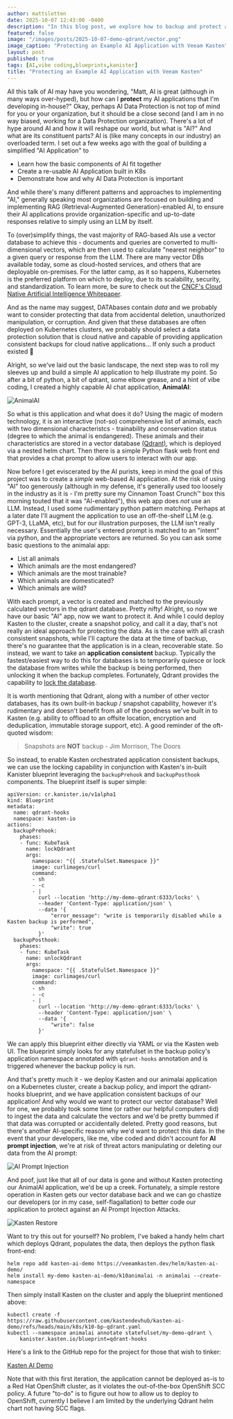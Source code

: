 ```yaml
---
author: mattslotten
date: 2025-10-07 12:43:00 -0400
description: "In this blog post, we explore how to backup and protect a simple AI Application Demo"
featured: false
image: "/images/posts/2025-10-07-demo-qdrant/vector.png"
image_caption: "Protecting an Example AI Application with Veeam Kasten"
layout: post
published: true
tags: [AI,vibe coding,blueprints,kanister]
title: "Protecting an Example AI Application with Veeam Kasten"
---
```


All this talk of AI may have you wondering, "Matt, AI is great (although in many ways over-hyped), but how can I __protect__ my AI applications that I'm developing in-house?" Okay, perhaps AI Data Protection is not top of mind for you or your organization, but it should be a close second (and I am in no way biased, working for a Data Protection organization). There's a lot of hype around AI and how it will reshape our world, but what is "AI?" And what are its constituent parts?  AI is (like many concepts in our industry) an overloaded term.  I set out a few weeks ago with the goal of building a simplified "AI Application" to

- Learn how the basic components of AI fit together
- Create a re-usable AI Application built in K8s
- Demonstrate how and why AI Data Protection is important

And while there's many different patterns and approaches to implementing "AI," generally speaking most organizations are focused on building and implementing RAG (Retrieval-Augmented Generation)-enabled AI, to ensure their AI applications provide organization-specific and up-to-date responses relative to simply using an LLM by itself.

To (over)simplify things, the vast majority of RAG-based AIs use a vector database to achieve this - documents and queries are converted to multi-dimensional vectors, which are then used to calculate "nearest neighbor" to a given query or response from the LLM. There are many vector DBs available today, some as cloud-hosted services, and others that are deployable on-premises.  For the latter camp, as it so happens, Kubernetes is the preferred platform on which to deploy, due to its scalability, security, and standardization. To learn more, be sure to check out the [CNCF's Cloud Native Artificial Intelligence Whitepaper](https://www.cncf.io/reports/cloud-native-artificial-intelligence-whitepaper/).

And as the name may suggest, DATAbases contain _data_ and we probably want to consider protecting that data from accidental deletion, unauthorized manipulation, or corruption.  And given that these databases are often deployed on Kubernetes clusters, we probably should select a data protection solution that is cloud native and capable of providing application consistent backups for cloud native applications... If only such a product existed 🤔

Alright, so we've laid out the basic landscape, the next step was to roll my sleeves up and build a simple AI application to help illustrate my point.  So after a bit of python, a bit of qdrant, some elbow grease, and a hint of vibe coding, I created a highly capable AI chat application, **AnimalAI**:

![AnimalAI](../images/posts/2025-10-07-demo-qdrant/animalai.png)

So what is this application and what does it do? Using the magic of modern technology, it is an interactive (not-so) comprehensive list of animals, each with two dimensional characteristcs - trainability and conservation status (degree to which the animal is endangered). These animals and their characteristics are stored in a vector database [(Qdrant)](https://qdrant.tech/), which is deployed via a nested helm chart.  Then there is a simple Python flask web front end that provides a chat prompt to allow users to interact with our app.

Now before I get eviscerated by the AI purists, keep in mind the goal of this project was to create a _simple_ web-based AI application. At the risk of using "AI" too generously (although in my defense, it's generally used too loosely in the industry as it is - I'm pretty sure my Cinnamon Toast Crunch™ box this morning touted that it was "AI-enabled"), this web app does _not_ use an LLM. Instead, I used some rudimentary python pattern matching. Perhaps at a later date I'll augment the application to use an off-the-shelf LLM (e.g. GPT-3, LLaMA, etc), but for our illustration purposes, the LLM isn't really necessary. Essentially the user's entered prompt is matched to an "intent" via python, and the appropriate vectors are returned.  So you can ask some basic questions to the animalai app:

- List all animals
- Which animals are the most endangered?
- Which animals are the most trainable?
- Which animals are domesticated?
- Which animals are wild?

With each prompt, a vector is created and matched to the previously calculated vectors in the qdrant database. Pretty nifty! Alright, so now we have our basic "AI" app, now we want to protect it. And while I could deploy Kasten to the cluster, create a snapshot policy, and call it a day, that's not really an ideal approach for protecting the data. As is the case with all crash consistent snapshots, while I'll capture the data at the time of backup, there's no guarantee that the application is in a clean, recoverable state. So instead, we want to take an **application consistent** backup. Typically the fastest/easiest way to do this for databases is to temporarily quiesce or lock the database from writes while the backup is being performed, then unlocking it when the backup completes.  Fortunately, Qdrant provides the capability to [lock the database](https://qdrant.tech/documentation/guides/administration/#locking).

It is worth mentioning that Qdrant, along with a number of other vector databases, has its own built-in backup / snapshot capability, however it's rudimentary and doesn't benefit from all of the goodness we've built in to Kasten (e.g. ability to offload to an offsite location, encryption and deduplication, immutable storage support, etc). A good reminder of the oft-quoted wisdom:

> Snapshots are **NOT** backup - Jim Morrison, The Doors

So instead, to enable Kasten orchestrated application consistent backups, we can use the locking capability in conjunction with Kasten's in-built Kanister blueprint leveraging the `backupPrehook` and `backupPosthook` components.  The blueprint itself is super simple:

```
apiVersion: cr.kanister.io/v1alpha1
kind: Blueprint
metadata:
  name: qdrant-hooks
  namespace: kasten-io
actions:
  backupPrehook:
    phases:
    - func: KubeTask
      name: lockQdrant
      args:
        namespace: "{{ .StatefulSet.Namespace }}"
        image: curlimages/curl
        command:
        - sh
        - -c
        - |
          curl --location 'http://my-demo-qdrant:6333/locks' \
          --header 'Content-Type: application/json' \
          --data '{
              "error_message": "write is temporarily disabled while a Kasten backup is performed",
              "write": true
          }'
  backupPosthook:
    phases:
    - func: KubeTask
      name: unlockQdrant
      args:
        namespace: "{{ .StatefulSet.Namespace }}"
        image: curlimages/curl
        command:
        - sh
        - -c
        - |
          curl --location 'http://my-demo-qdrant:6333/locks' \
          --header 'Content-Type: application/json' \
          --data '{
              "write": false
          }'
```

We can apply this blueprint either directly via YAML or via the Kasten web UI. The blueprint simply looks for any statefulset in the backup policy's application namespace annotated with `qdrant-hooks` annotation and is triggered whenever the backup policy is run.

And that's pretty much it - we deploy Kasten and our animalai application on a Kubernetes cluster, create a backup policy, and import the qdrant-hooks blueprint, and we have application consistent backups of our application! And why would we want to protect our vector database? Well for one, we probably took some time (or rather our helpful computers did) to ingest the data and calculate the vectors and we'd be pretty bummed if that data was corrupted or accidentally deleted. Pretty good reasons, but there's another AI-specific reason why we'd want to protect this data.  In the event that your developers, like me, vibe coded and didn't account for **AI prompt injection**, we're at risk of threat actors manipulating or deleting our data from the AI prompt:

![AI Prompt Injection](../images/posts/2025-10-07-demo-qdrant/promptinjection.png)

And poof, just like that all of our data is gone and without Kasten protecting our AnimalAI application, we'd be up a creek.  Fortunately, a simple restore operation in Kasten gets our vector database back and we can go chastize our developers (or in my case, self-flagallation) to better code our application to protect against an AI Prompt Injection Attacks.

![Kasten Restore](../images/posts/2025-10-07-demo-qdrant/kastenrestore.png)

Want to try this out for yourself? No problem, I've baked a handy helm chart which deploys Qdrant, populates the data, then deploys the python flask front-end:

```
helm repo add kasten-ai-demo https://veeamkasten.dev/helm/kasten-ai-demo/
helm install my-demo kasten-ai-demo/k10animalai -n animalai --create-namespace
```

Then simply install Kasten on the cluster and apply the blueprint mentioned above:

```
kubectl create -f https://raw.githubusercontent.com/kastendevhub/kasten-ai-demo/refs/heads/main/k8s/k10-bp-qdrant.yaml
kubectl --namespace animalai annotate statefulset/my-demo-qdrant \
    kanister.kasten.io/blueprint=qdrant-hooks
```

Here's a link to the GitHub repo for the project for those that wish to tinker:

[Kasten AI Demo](https://github.com/kastendevhub/kasten-ai-demo)

Note that with this first iteration, the application cannot be deployed as-is to a Red Hat OpenShift cluster, as it violates the out-of-the-box OpenShift SCC policy. A future "to-do" is to figure out how to allow us to deploy to OpenShift, currently I believe I am limited by the underlying Qdrant helm chart not having SCC flags.